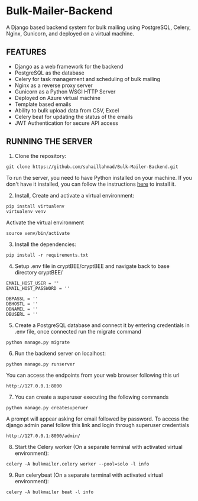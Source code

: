 # Bulk-Mailer-Backend

A Django based backend system for bulk mailing using PostgreSQL, Celery, Nginx, Gunicorn, and deployed on a virtual machine.

## FEATURES

- Django as a web framework for the backend
- PostgreSQL as the database
- Celery for task management and scheduling of bulk mailing
- Nginx as a reverse proxy server
- Gunicorn as a Python WSGI HTTP Server
- Deployed on Azure virtual machine
- Template based emails
- Ability to bulk upload data from CSV, Excel
- Celery beat for updating the status of the emails
- JWT Authentication for secure API access

## RUNNING THE SERVER


1. Clone the repository:

```CMD
git clone https://github.com/suhaillahmad/Bulk-Mailer-Backend.git
```
To run the server, you need to have Python installed on your machine. If you don't have it installed, you can follow the instructions [here](https://www.geeksforgeeks.org/download-and-install-python-3-latest-version/) to install it.


2. Install, Create and activate a virtual environment:

```CMD
pip install virtualenv
virtualenv venv
```
Activate the virtual environment
```CMD
source venv/bin/activate
```


3. Install the dependencies: 

```CMD
pip install -r requirements.txt
```


4. Setup .env file in cryptBEE/cryptBEE and navigate back to base directory cryptBEE/

```
EMAIL_HOST_USER = ''
EMAIL_HOST_PASSWORD = ''

DBPASSL = ''
DBHOSTL = ''
DBNAMEL = ''
DBUSERL = ''
```


5. Create a PostgreSQL database and connect it by entering credentials in .env file, once connected run the migrate command
```CMD
python manage.py migrate
```


6. Run the backend server on localhost:

```CMD
python manage.py runserver
```


You can access the endpoints from your web browser following this url
```url
http://127.0.0.1:8000
```


7. You can create a superuser executing the following commands
```CMD
python manage.py createsuperuer
```
A prompt will appear asking for email followed by password. 
To access the django admin panel follow this link and login through superuser credentials
```url
http://127.0.0.1:8000/admin/
```


8. Start the Celery worker (On a separate terminal with activated virtual environment):
```CMD 
celery -A bulkmailer.celery worker --pool=solo -l info
```


9. Run celerybeat (On a separate terminal with activated virtual environment):

```CMD
celery -A bulkmailer beat -l info
```





